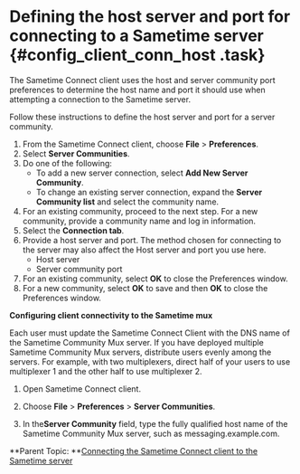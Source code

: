 # Defining the host server and port for connecting to a Sametime server {#config_client_conn_host .task}

The Sametime Connect client uses the host and server community port preferences to determine the host name and port it should use when attempting a connection to the Sametime server.

Follow these instructions to define the host server and port for a server community.

1.  From the Sametime Connect client, choose **File** \> **Preferences**.
2.  Select **Server Communities**.
3.  Do one of the following:
    -   To add a new server connection, select **Add New Server Community**.
    -   To change an existing server connection, expand the **Server Community list** and select the community name.
4.  For an existing community, proceed to the next step. For a new community, provide a community name and log in information.
5.  Select the **Connection tab**.
6.  Provide a host server and port. The method chosen for connecting to the server may also affect the Host server and port you use here.
    -   Host server
    -   Server community port
7.  For an existing community, select **OK** to close the Preferences window.
8.  For a new community, select **OK** to save and then **OK** to close the Preferences window.

**Configuring client connectivity to the Sametime mux**

Each user must update the Sametime Connect Client with the DNS name of the Sametime Community Mux server. If you have deployed multiple Sametime Community Mux servers, distribute users evenly among the servers. For example, with two multiplexers, direct half of your users to use multiplexer 1 and the other half to use multiplexer 2.

1.  Open Sametime Connect client.

2.  Choose **File** \> **Preferences** \> **Server Communities**.

3.  In the**Server Community** field, type the fully qualified host name of the Sametime Community Mux server, such as messaging.example.com.


**Parent Topic:  **[Connecting the Sametime Connect client to the Sametime server](t_connect_clienttoserver.md)

